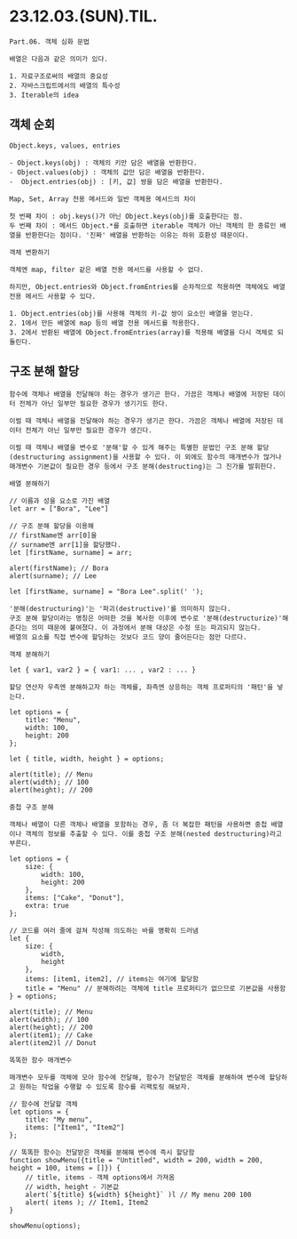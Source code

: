 <h1>23.12.03.(SUN).TIL.</h1>

    Part.06. 객체 심화 문법

<!-- -->

    배열은 다음과 같은 의미가 있다.

    1. 자료구조로써의 배열의 중요성
    2. 자바스크립트에서의 배열의 특수성
    3. Iterable의 idea

<h2> 객체 순회 </h2>

<!-- -->

    Object.keys, values, entries

    - Object.keys(obj) : 객체의 키만 담은 배열을 반환한다.
    - Object.values(obj) : 객체의 값만 담은 배열을 반환한다.
    -  Object.entries(obj) : [키, 값] 쌍을 담은 배열을 반환한다.

    Map, Set, Array 전용 메서드와 일반 객체용 메서드의 차이

    첫 번째 차이 : obj.keys()가 아닌 Object.keys(obj)를 호출한다는 점.
    두 번째 차이 : 메서드 Object.*를 호출하면 iterable 객체가 아닌 객체의 한 종류인 배열을 반환한다는 점이다. '진짜' 배열을 반환하는 이유는 하위 호환성 때문이다.

<!-- -->

    객체 변환하기

    객체엔 map, filter 같은 배열 전용 메서드를 사용할 수 없다.

    하지만, Object.entries와 Object.fromEntries를 순차적으로 적용하면 객체에도 배열 전용 메서드 사용할 수 있다.

    1. Object.entries(obj)를 사용해 객체의 키-값 쌍이 요소인 배열을 얻는다.
    2. 1에서 만든 배열에 map 등의 배열 전용 메서드를 적용한다.
    3. 2에서 반환된 배열에 Object.fromEntries(array)를 적용해 배열을 다시 객체로 되돌린다.

<h2> 구조 분해 할당 </h2>

    함수에 객체나 배열을 전달해야 하는 경우가 생기곤 한다. 가끔은 객체나 배열에 저장된 데이터 전체가 아닌 일부만 필요한 경우가 생기기도 한다.

    이럴 때 객체나 배열을 전달해야 하는 경우가 생기곤 한다. 가끔은 객체나 배열에 저장된 데이터 전체가 아닌 일부만 필요한 경우가 생긴다.

    이럴 때 객체나 배열을 변수로 '분해'할 수 있게 해주는 특별한 문법인 구조 분해 할당(destructuring assignment)을 사용할 수 있다. 이 외에도 함수의 매개변수가 많거나 매개변수 기본값이 필요한 경우 등에서 구조 분해(destructing)는 그 진가를 발휘한다.

<!-- -->

    배열 분해하기

    // 이름과 성을 요소로 가진 배열
    let arr = ["Bora", "Lee"]

    // 구조 분해 할당을 이용해
    // firstName엔 arr[0]을
    // surname엔 arr[1]을 할당했다.
    let [firstName, surname] = arr;

    alert(firstName); // Bora
    alert(surname); // Lee

    let [firstName, surname] = "Bora Lee".split(' ');

    '분해(destructuring)'는 '파괴(destructive)'를 의미하지 않는다.
    구조 분해 할당이라는 명칭은 어떠한 것을 복사한 이후에 변수로 '분해(destructurize)'해준다는 의미 때문에 붙여졌다. 이 과정에서 분해 대상은 수정 또는 파괴되지 않는다.
    배열의 요소를 직접 변수에 할당하는 것보다 코드 양이 줄어든다는 점만 다르다.

<!-- -->

    객체 분해하기

    let { var1, var2 } = { var1: ... , var2 : ... }

    할당 연산자 우측엔 분해하고자 하는 객체를, 좌측엔 상응하는 객체 프로퍼티의 '패턴'을 넣는다.

    let options = {
        title: "Menu",
        width: 100,
        height: 200
    };

    let { title, width, height } = options;

    alert(title); // Menu
    alert(width); // 100
    alert(height); // 200

<!-- -->

    중첩 구조 분해

    객체나 배열이 다른 객체나 배열을 포함하는 경우, 좀 더 복잡한 패턴을 사용하면 중첩 배열이나 객체의 정보를 추출할 수 있다. 이를 중첩 구조 분해(nested destructuring)라고 부른다.

    let options = {
        size: {
            width: 100,
            height: 200
        },
        items: ["Cake", "Donut"],
        extra: true
    };

    // 코드를 여러 줄에 걸쳐 작성해 의도하는 바를 명확히 드러냄
    let {
        size: {
            width,
            height
        },
        items: [item1, item2], // items는 여기에 할당함
        title = "Menu" // 분해하려는 객체에 title 프로퍼티가 없으므로 기본값을 사용함
    } = options;

    alert(title); // Menu
    alert(width); // 100
    alert(height); // 200
    alert(item1); // Cake
    alert(item2)l // Donut

<!-- -->

    똑똑한 함수 매개변수

    매개변수 모두를 객체에 모아 함수에 전달해, 함수가 전달받은 객체를 분해하여 변수에 할당하고 원하는 작업을 수행할 수 있도록 함수를 리팩토링 해보자.

    // 함수에 전달할 객체
    let options = {
        title: "My menu",
        items: ["Item1", "Item2"]
    };

    // 똑똑한 함수는 전달받은 객체를 분해해 변수에 즉시 할당함
    function showMenu({title = "Untitled", width = 200, width = 200, height = 100, items = []}) {
        // title, items - 객체 options에서 가져옴
        // width, height - 기본값
        alert(`${title} ${width} ${height}` )l // My menu 200 100
        alert( items ); // Item1, Item2
    }

    showMenu(options);
